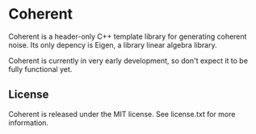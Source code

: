 Coherent
========
Coherent is a header-only C++ template library for generating coherent noise. Its only depency is Eigen, a library linear algebra library.

Coherent is currently in very early development, so don't expect it to be fully functional yet.

License
-------
Coherent is released under the MIT license. See license.txt for more information.

